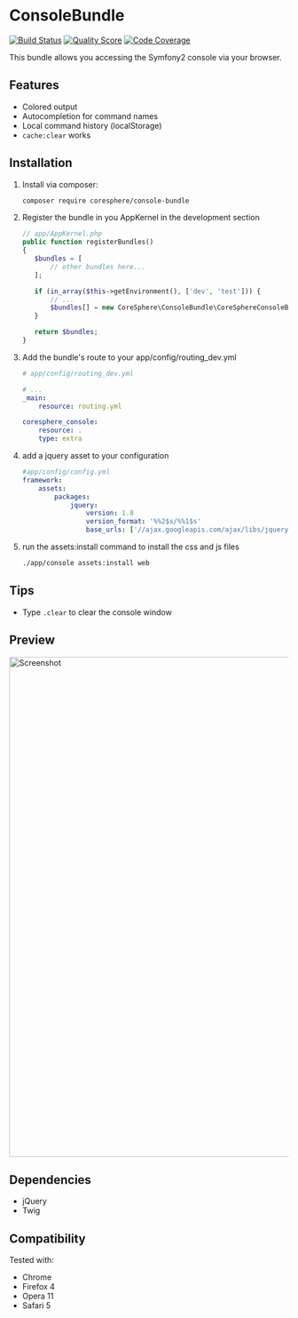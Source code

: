 ConsoleBundle
=============

[![Build Status](https://img.shields.io/travis/CoreSphere/ConsoleBundle.svg?style=flat-square)](https://travis-ci.org/CoreSphere/ConsoleBundle)
[![Quality Score](https://img.shields.io/scrutinizer/g/CoreSphere/ConsoleBundle.svg?style=flat-square)](https://scrutinizer-ci.com/g/CoreSphere/ConsoleBundle)
[![Code Coverage](https://img.shields.io/scrutinizer/coverage/g/CoreSphere/ConsoleBundle.svg?style=flat-square)](https://scrutinizer-ci.com/g/CoreSphere/ConsoleBundle)


This bundle allows you accessing the Symfony2 console via your browser.

Features
--------

 * Colored output
 * Autocompletion for command names
 * Local command history (localStorage)
 * ```cache:clear``` works

Installation
------------

1. Install via composer:

	```sh
	composer require coresphere/console-bundle
	```

2. Register the bundle in you AppKernel in the development section

	 ```php
	// app/AppKernel.php
	public function registerBundles()
	{
		$bundles = [
	  		// other bundles here...
		];

		if (in_array($this->getEnvironment(), ['dev', 'test'])) {
			// ...
			$bundles[] = new CoreSphere\ConsoleBundle\CoreSphereConsoleBundle();
	 	}

		return $bundles;
	}
	```

3. Add the bundle's route to your app/config/routing_dev.yml

	```yaml
	# app/config/routing_dev.yml

	# ...
	_main:
		resource: routing.yml
	
	coresphere_console:
		resource: .
		type: extra
	```


4. add a jquery asset to your configuration

    ```yaml
    #app/config/config.yml
    framework:
        assets:
            packages:
                jquery:
                    version: 1.8
                    version_format: '%%2$s/%%1$s'
                    base_urls: ['//ajax.googleapis.com/ajax/libs/jquery']
    ```

5. run the assets:install command to install the css and js files

	```sh
	./app/console assets:install web
	```

Tips
----

 * Type ```.clear``` to clear the console window

Preview
-------

<img src="http://static.laszlokorte.de/github/coresphere_console.png" width="900" alt="Screenshot" />

Dependencies
------------

 * jQuery
 * Twig

Compatibility
-------------

Tested with:

 * Chrome
 * Firefox 4
 * Opera 11
 * Safari 5
